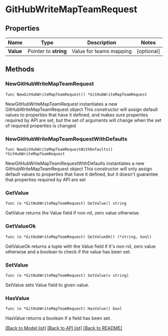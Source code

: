 # GitHubWriteMapTeamRequest


## Properties

Name | Type | Description | Notes
------------ | ------------- | ------------- | -------------
**Value** | Pointer to **string** | Value for teams mapping | [optional] 



## Methods


### NewGitHubWriteMapTeamRequest

`func NewGitHubWriteMapTeamRequest() *GitHubWriteMapTeamRequest`

NewGitHubWriteMapTeamRequest instantiates a new GitHubWriteMapTeamRequest object
This constructor will assign default values to properties that have it defined,
and makes sure properties required by API are set, but the set of arguments
will change when the set of required properties is changed

### NewGitHubWriteMapTeamRequestWithDefaults

`func NewGitHubWriteMapTeamRequestWithDefaults() *GitHubWriteMapTeamRequest`

NewGitHubWriteMapTeamRequestWithDefaults instantiates a new GitHubWriteMapTeamRequest object
This constructor will only assign default values to properties that have it defined,
but it doesn't guarantee that properties required by API are set


### GetValue

`func (o *GitHubWriteMapTeamRequest) GetValue() string`

GetValue returns the Value field if non-nil, zero value otherwise.

### GetValueOk

`func (o *GitHubWriteMapTeamRequest) GetValueOk() (*string, bool)`

GetValueOk returns a tuple with the Value field if it's non-nil, zero value otherwise
and a boolean to check if the value has been set.

### SetValue

`func (o *GitHubWriteMapTeamRequest) SetValue(v string)`

SetValue sets Value field to given value.


### HasValue

`func (o *GitHubWriteMapTeamRequest) HasValue() bool`

HasValue returns a boolean if a field has been set.









[[Back to Model list]](../README.md#documentation-for-models) [[Back to API list]](../README.md#documentation-for-api-endpoints) [[Back to README]](../README.md)


